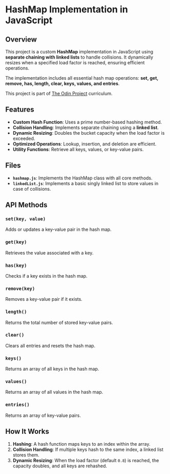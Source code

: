 # HashMap Implementation in JavaScript

## Overview
This project is a custom **HashMap** implementation in JavaScript using **separate chaining with linked lists** to handle collisions. It dynamically resizes when a specified load factor is reached, ensuring efficient operations.

The implementation includes all essential hash map operations: **set, get, remove, has, length, clear, keys, values, and entries**.

This project is part of [The Odin Project](https://www.theodinproject.com/) curriculum.

## Features
- **Custom Hash Function**: Uses a prime number-based hashing method.
- **Collision Handling**: Implements separate chaining using a **linked list**.
- **Dynamic Resizing**: Doubles the bucket capacity when the load factor is exceeded.
- **Optimized Operations**: Lookup, insertion, and deletion are efficient.
- **Utility Functions**: Retrieve all keys, values, or key-value pairs.

## Files
- **`hashmap.js`**: Implements the HashMap class with all core methods.
- **`linkedList.js`**: Implements a basic singly linked list to store values in case of collisions.

## API Methods
### `set(key, value)`
Adds or updates a key-value pair in the hash map.

### `get(key)`
Retrieves the value associated with a key.

### `has(key)`
Checks if a key exists in the hash map.

### `remove(key)`
Removes a key-value pair if it exists.

### `length()`
Returns the total number of stored key-value pairs.

### `clear()`
Clears all entries and resets the hash map.

### `keys()`
Returns an array of all keys in the hash map.

### `values()`
Returns an array of all values in the hash map.

### `entries()`
Returns an array of key-value pairs.

## How It Works
1. **Hashing**: A hash function maps keys to an index within the array.
2. **Collision Handling**: If multiple keys hash to the same index, a linked list stores them.
3. **Dynamic Resizing**: When the load factor (default `0.8`) is reached, the capacity doubles, and all keys are rehashed.
